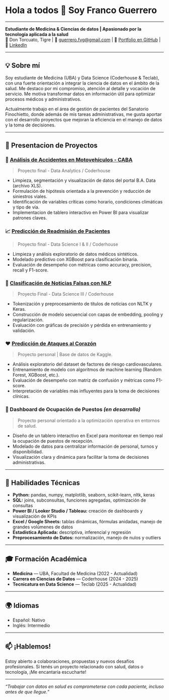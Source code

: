 # Hola a todos 👋 Soy Franco Guerrero
---
**Estudiante de Medicina & Ciencias de datos | Apasionado por la tecnología aplicada a la salud**  
📍 Don Torcuato, Tigre | 📧 guerrero.fvg@gmail.com | 🧠 [Portfolio en GitHub](https://github.com/franvg99/portafolio) | 🔗 [LinkedIn](https://www.linkedin.com/in/fguerrero99)

---

## 💡 Sobre mí

Soy estudiante de Medicina (UBA) y Data Science (Coderhouse & Teclab), con una fuerte orientación a integrar la ciencia de datos en el ámbito de la salud. Me destaco por mi compromiso, atención al detalle y vocación de servicio. Me motiva transformar datos en información útil para optimizar procesos médicos y administrativos.

Actualmente trabajo en el área de gestión de pacientes del Sanatorio Finochietto, donde además de mis tareas administrativas, me gusta aportar con el desarrollo proyectos que mejoran la eficiencia en el manejo de datos y la toma de decisiones.

---

## 🚀 Presentacion de Proyectos

### 🛵 [Análisis de Accidentes en Motovehículos - CABA](https://github.com/franvg99/portafolio/blob/main/Proyecto%20Data%20Analytics.pdf)
> Proyecto final - Data Analytics / Coderhouse
- Limpieza, segmentación y visualización de datos del portal B.A. Data (archivo XLS).  
- Formulación de hipótesis orientada a la prevención y reducción de siniestros viales.  
- Identificación de variables críticas como horario, condiciones climáticas y tipo de vía.
- Implementacion de tablero interactivo en Power BI para visualizar patrones claves.


### 📈 [Predicción de Readmisión de Pacientes](https://github.com/franvg99/portafolio/blob/main/Proyecto%20Data%20Science.ipynb)
> Proyecto final - Data Science I & II / Coderhouse  
- Limpieza y análisis exploratorio de datos médicos sintéticos.  
- Modelado predictivo con XGBoost para clasificación binaria.  
- Evaluación de desempeño con métricas como accuracy, precision, recall y F1-score.

### 📰 [Clasificación de Noticias Falsas con NLP](https://github.com/franvg99/portafolio/blob/main/Clasificacion_Noticias_Falsas_NLP.ipynb)  
> Proyecto Final - Data Science III / Coderhouse
- Tokenización y preprocesamiento de títulos de noticias con NLTK y Keras.  
- Construcción de modelo secuencial con capas de embedding, pooling y regularización.  
- Evaluación con gráficas de precisión y pérdida en entrenamiento y validación.  

### ❤️ [Predicción de Ataques al Corazón](https://github.com/franvg99/portafolio/blob/main/Proyecto%20Hearts%20Attacks.ipynb)  
> Proyecto personal | Base de datos de Kaggle.
- Análisis exploratorio del dataset de factores de riesgo cardiovasculares.  
- Entrenamiento de modelo con algoritmos de machine learning (Random Forest, XGBoost, etc.).  
- Evaluación de desempeño con matriz de confusión y métricas como F1-score.  
- Interpretación de variables más influyentes para la toma de decisiones clínicas.


### 🏥 Dashboard de Ocupación de Puestos *(en desarrollo)*  
> Proyecto personal orientado a la optimización operativa en entornos de salud.  
- Diseño de un tablero interactivo en Excel para monitorear en tiempo real la ocupación de puestos de recepción.  
- Modelado de datos para centralizar información de personal, turnos y disponibilidad.  
- Visualización clara y dinámica para facilitar la toma de decisiones administrativas.


---

## 🧰 Habilidades Técnicas

- **Python:** pandas, numpy, matplotlib, seaborn, scikit-learn, nltk, keras  
- **SQL:** joins, subconsultas, funciones agregadas, optimización de consultas  
- **Power BI / Looker Studio / Tableau:** creación de dashboards y visualización de KPIs  
- **Excel / Google Sheets:** tablas dinámicas, fórmulas anidadas, manejo de grandes volúmenes de datos  
- **Estadística Aplicada:** descriptiva, inferencial y regresión  
- **Preprocesamiento de Datos:** normalización, manejo de nulos y outliers  

---

## 🎓 Formación Académica

- **Medicina** — UBA, Facultad de Medicina (2022 - Actualidad)  
- **Carrera en Ciencias de Datos** — Coderhouse (2024 - 2025)  
- **Tecnicatura en Data Science** — Teclab (2025 - Actualidad)

---

## 🌍 Idiomas

- Español: Nativo  
- Inglés: Intermedio  

---

## 📫 ¡Hablemos!

Estoy abierto a colaboraciones, propuestas y nuevos desafíos profesionales. Si tenés un proyecto relacionado con salud, datos o tecnología, ¡Me encantaría escucharte!

---

_“Trabajar con datos en salud es comprometerse con cada paciente, incluso antes de que llegue.”_

<!--
**franvg99/franvg99** is a ✨ _special_ ✨ repository because its `README.md` (this file) appears on your GitHub profile.

Here are some ideas to get you started:

- 🔭 I’m currently working on ...
- 🌱 I’m currently learning ...
- 👯 I’m looking to collaborate on ...
- 🤔 I’m looking for help with ...
- 💬 Ask me about ...
- 📫 How to reach me: ...
- 😄 Pronouns: ...
- ⚡ Fun fact: ...
-->
